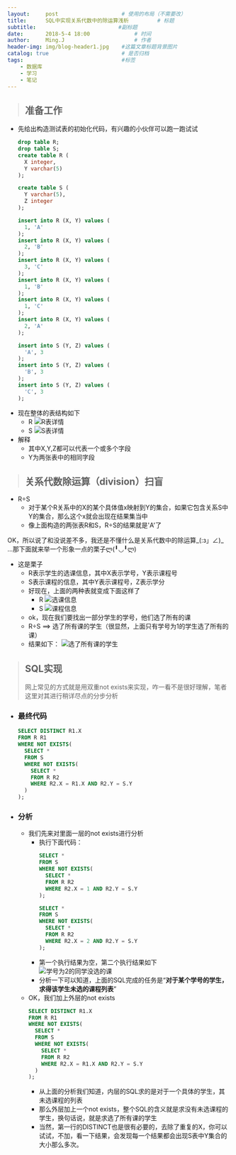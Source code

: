 ```yaml
---
layout:     post                    # 使用的布局（不需要改）
title:      SQL中实现关系代数中的除运算浅析         # 标题
subtitle:                          #副标题
date:       2018-5-4 18:00              # 时间
author:     Ming.J                      # 作者
header-img: img/blog-header1.jpg    #这篇文章标题背景图片
catalog: true                       # 是否归档
tags:                               #标签
    - 数据库
    - 学习
    - 笔记
---
```


> ## 准备工作

- 先给出构造测试表的初始化代码，有兴趣的小伙伴可以跑一跑试试
  ```sql
  drop table R;
  drop table S;
  create table R (
    X integer,
    Y varchar(5)
  );

  create table S (
    Y varchar(5),
    Z integer
  );

  insert into R (X, Y) values (
    1, 'A'
  );
  insert into R (X, Y) values (
    2, 'B'
  );
  insert into R (X, Y) values (
    3, 'C'
  );
  insert into R (X, Y) values (
    1, 'B'
  );
  insert into R (X, Y) values (
    1, 'C'
  );
  insert into R (X, Y) values (
    2, 'A'
  );

  insert into S (Y, Z) values (
    'A', 3
  );
  insert into S (Y, Z) values (
    'B', 3
  );
  insert into S (Y, Z) values (
    'C', 3
  );
  ```
- 现在整体的表结构如下
  - R
    ![R表详情](http://qjm253.cn/img/database/database_double_exists01.png)
  - S
    ![S表详情](http://qjm253.cn/img/database/database_double_exists02.png)
- 解释
  - 其中X,Y,Z都可以代表一个或多个字段
  - Y为两张表中的相同字段

> ## 关系代数除运算（division）扫盲

- R÷S
  - 对于某个R关系中的X的某个具体值x映射到Y的集合，如果它包含关系S中Y的集合，那么这个x就会出现在结果集当中
  - 像上面构造的两张表R和S，R÷S的结果就是'A'了

OK，所以说了和没说差不多，我还是不懂什么是关系代数中的除运算_(:з」∠)_
...那下面就来举一个形象一点的栗子ლ(╹◡╹ლ)
- 这是栗子
  - R表示学生的选课信息，其中X表示学号，Y表示课程号
  - S表示课程的信息，其中Y表示课程号，Z表示学分
  - 好现在，上面的两种表就变成下面这样了
    - R
      ![选课信息](http://qjm253.cn/img/database/database_double_exists04.png)
    - S
      ![课程信息](http://qjm253.cn/img/database/database_double_exists03.png)
  - ok，现在我们要找出一部分学生的学号，他们选了所有的课
  - R÷S ==> 选了所有课的学生（很显然，上面只有学号为1的学生选了所有的课）
  - 结果如下：
    ![选了所有课的学生](http://qjm253.cn/img/database/database_double_exists05.png)

> ## SQL实现
> 网上常见的方式就是用双重not exists来实现，咋一看不是很好理解，笔者这里对其进行稍详尽点的分步分析

- ### 最终代码
  ```sql
  SELECT DISTINCT R1.X
  FROM R R1
  WHERE NOT EXISTS(
    SELECT *
    FROM S
    WHERE NOT EXISTS(
      SELECT *
      FROM R R2
      WHERE R2.X = R1.X AND R2.Y = S.Y
    )
  );
  ```
- ### 分析
  - 我们先来对里面一层的not exists进行分析
    - 执行下面代码：
      ```sql
      SELECT *
      FROM S
      WHERE NOT EXISTS(
        SELECT *
        FROM R R2
        WHERE R2.X = 1 AND R2.Y = S.Y
      );

      SELECT *
      FROM S
      WHERE NOT EXISTS(
        SELECT *
        FROM R R2
        WHERE R2.X = 2 AND R2.Y = S.Y
      );
      ```
    - 第一个执行结果为空，第二个执行结果如下
      ![学号为2的同学没选的课](http://qjm253.cn/img/database/database_double_exists06.png)
    - 分析一下可以知道，上面的SQL完成的任务是“**对于某个学号的学生，求得该学生未选的课程列表**”
  - OK，我们加上外层的not exists
    ```sql
    SELECT DISTINCT R1.X
    FROM R R1
    WHERE NOT EXISTS(
      SELECT *
      FROM S
      WHERE NOT EXISTS(
        SELECT *
        FROM R R2
        WHERE R2.X = R1.X AND R2.Y = S.Y
      )
    );
    ```
    - 从上面的分析我们知道，内层的SQL求的是对于一个具体的学生，其未选课程的列表
    - 那么外层加上一个not exists，整个SQL的含义就是求没有未选课程的学生，换句话说，就是求选了所有课的学生
    - 当然，第一行的DISTINCT也是很有必要的，去除了重复的X，你可以试试，不加，看一下结果，会发现每一个结果都会出现S表中Y集合的大小那么多次。
